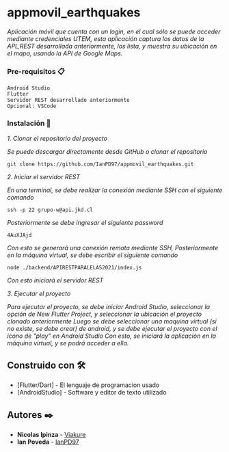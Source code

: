 # appmovil_earthquakes
_Aplicación móvil que cuenta con un login, en el cual sólo se puede acceder mediante credenciales UTEM, esta aplicación captura los datos de la API_REST desarrollada anteriormente, los lista, y muestra su ubicación en el mapa, usando la API de Google Maps._

### Pre-requisitos 📋

```
Android Studio
Flutter
Servidor REST desarrollado anteriormente
Opcional: VSCode
```

### Instalación 🔧

_1. Clonar el repositorio del proyecto_

  _Se puede descargar directamente desde GitHub o clonar el repositorio_

```
git clone https://github.com/IanPD97/appmovil_earthquakes.git
```

_2. Iniciar el servidor REST_

  _En una terminal, se debe realizar la conexión mediante SSH con el siguiente comando_

```
ssh -p 22 grupo-w@api.jkd.cl
```
  _Posteriormente se debe ingresar el siguiente password_
  
```
4AuXJAjd
```
  _Con esto se generará una conexión remota mediante SSH, Posteriormente en la máquina virtual, se debe escribir el siguiente comando_
```
node ./backend/APIRESTPARALELAS2021/index.js
```
  _Con esto iniciará el servidor REST_
  
_3. Ejecutar el proyecto_

  _Para ejecutar el proyecto, se debe iniciar Android Studio, seleccionar la opción de New Flutter Project, y seleccionar la ubicación el proyecto clonado anteriormente_
  _Luego se debe seleccionar una maquina virtual (si no existe, se debe crear) de android, y se debe ejecutar el proyecto con el icono de "play" en Android Studio_
  _Con esto, se iniciará la aplicación en la máquina virtual, y se podrá acceder a ella._


## Construido con 🛠️

* [Flutter/Dart] - El lenguaje de programacion usado
* [AndroidStudio] - Software y editor de texto utilizado

## Autores ✒️

* **Nicolas Ipinza** - [Viakure](https://github.com/Viakure)
* **Ian Poveda** - [IanPD97](https://github.com/IanPD97)
